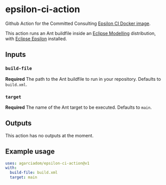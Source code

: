 # epsilon-ci-action

Github Action for the Committed Consulting [Epsilon CI Docker image](https://gitlab.com/committed-consulting/mde-devops/epsilon-ci-container/).

This action runs an Ant buildfile inside an [Eclipse Modelling](https://eclipse.dev/modeling/) distribution, with [Eclipse Epsilon](https://eclipse.org/epsilon) installed.

## Inputs

### `build-file`

**Required** The path to the Ant buildfile to run in your repository. Defaults to `build.xml`.

### `target`

**Required** The name of the Ant target to be executed. Defaults to `main`.

## Outputs

This action has no outputs at the moment.

## Example usage

```yaml
uses: agarciadom/epsilon-ci-action@v1
with:
  build-file: build.xml
  target: main
```